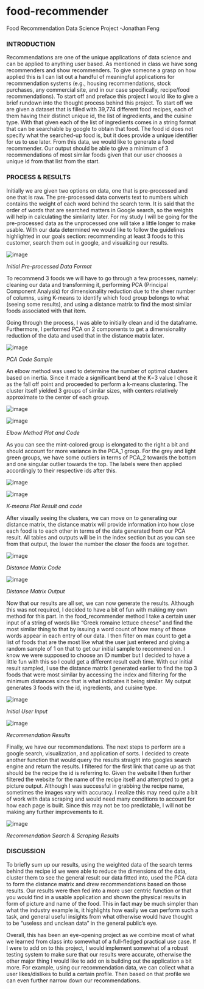 # food-recommender
Food Recommendation Data Science Project
-Jonathan Feng

### INTRODUCTION

Recommendations are one of the unique applications of data science and can be applied to anything user based. As mentioned in class we have song recommenders and show recommenders. To give someone a grasp on how applied this is I can list out a handful of meaningful applications for recommendation systems (e.g., housing recommendations, stock purchases, any commercial site, and in our case specifically, recipe/food recommendations). To start off and preface this project I would like to give a brief rundown into the thought process behind this project.
To start off we are given a dataset that is filled with 39,774 different food recipes, each of them having their distinct unique id, the list of ingredients, and the cuisine type. With that given each of the list of ingredients comes in a string format that can be searchable by google to obtain that food. The food id does not specify what the searched-up food is, but it does provide a unique identifier for us to use later. From this data, we would like to generate a food recommender. Our output should be able to give a minimum of 3 recommendations of most similar foods given that our user chooses a unique id from that list from the start.

### PROCESS & RESULTS

Initially we are given two options on data, one that is pre-processed and one that is raw. The pre-processed data converts text to numbers which contains the weight of each word behind the search term. It is said that the order of words that are searched matters in Google search, so the weights will help in calculating the similarity later. For my study I will be going for the pre-processed data as the unprocessed one will take a little longer to make usable. With our data determined we would like to follow the guidelines highlighted in our goals section: recommending at least 3 foods to this customer, search them out in google, and visualizing our results.

![image](https://user-images.githubusercontent.com/34585038/147899683-ed5e01ce-54d6-4d6f-9c73-0143c5aed80d.png)

*Initial Pre-processed Data Format*

To recommend 3 foods we will have to go through a few processes, namely: cleaning our data and transforming it, performing PCA (Principal Component Analysis) for dimensionality reduction due to the sheer number of columns, using K-means to identify which food group belongs to what (seeing some results), and using a distance matrix to find the most similar foods associated with that item.

Going through the process, I was able to initially clean and id the dataframe. Furthermore, I performed PCA on 2 components to get a dimensionality reduction of the data and used that in the distance matrix later. 

![image](https://user-images.githubusercontent.com/34585038/147899726-0666a1af-215c-4290-842c-e290404d69b2.png)

*PCA Code Sample*

An elbow method was used to determine the number of optimal clusters based on inertia. Since it made a significant bend at the K=3 value I chose it as the fall off point and proceeded to perform a k-means clustering. The cluster itself yielded 3 groups of similar sizes, with centers relatively approximate to the center of each group. 

![image](https://user-images.githubusercontent.com/34585038/147899742-9d541456-1c31-4425-b8bb-6c9ee6d7b061.png)

![image](https://user-images.githubusercontent.com/34585038/147899745-9d12362b-73d5-4f7e-a98c-a35807315e69.png)

*Elbow Method Plot and Code*

As you can see the mint-colored group is elongated to the right a bit and should account for more variance in the PCA_1 group. For the grey and light green groups, we have some outliers in terms of PCA_2 towards the bottom and one singular outlier towards the top. The labels were then applied accordingly to their respective ids after this.

![image](https://user-images.githubusercontent.com/34585038/147899757-4aaaca1e-b0a6-4b6c-a369-ffbd2d53e1bb.png)

![image](https://user-images.githubusercontent.com/34585038/147899763-ec738439-e239-4919-9237-7f49ef5d3d21.png)

*K-means Plot Result and code*

After visually seeing the clusters, we can move on to generating our distance matrix, the distance matrix will provide information into how close each food is to each other in terms of the data generated from our PCA result. All tables and outputs will be in the index section but as you can see from that output, the lower the number the closer the foods are together.

![image](https://user-images.githubusercontent.com/34585038/147899783-577282a8-bc30-4af8-ab65-91ae77dadfa9.png)

*Distance Matrix Code*

![image](https://user-images.githubusercontent.com/34585038/147899786-9c20da7a-1049-44f3-b3cb-9c361621e37c.png)

*Distance Matrix Output*

Now that our results are all set, we can now generate the results. Although this was not required, I decided to have a bit of fun with making my own method for this part. In the food_recommender method I take a certain user input of a string of words like “Greek romaine lettuce cheese” and find the most similar thing to that by issuing a word count of how many of those words appear in each entry of our data. I then filter on max count to get a list of foods that are the most like what the user just entered and giving a random sample of 1 on that to get our initial sample to recommend on. I know we were supposed to choose an ID number but I decided to have a little fun with this so I could get a different result each time. With our initial result sampled, I use the distance matrix I generated earlier to find the top 3 foods that were most similar by accessing the index and filtering for the minimum distances since that is what indicates it being similar. My output generates 3 foods with the id, ingredients, and cuisine type.

![image](https://user-images.githubusercontent.com/34585038/147899808-1a9891d2-ce58-4001-a215-10ee446ffc65.png)

*Initial User Input*

![image](https://user-images.githubusercontent.com/34585038/147899818-86593b52-99b1-4d6d-b441-451ee9f3ad72.png)

*Recommendation Results*

Finally, we have our recommendations. The next steps to perform are a google search, visualization, and application of sorts. I decided to create another function that would query the results straight into googles search engine and return the results. I filtered for the first link that came up as that should be the recipe the id is referring to. Given the website I then further filtered the website for the name of the recipe itself and attempted to get a picture output. Although I was successful in grabbing the recipe name, sometimes the images vary with accuracy. I realize this may need quite a bit of work with data scraping and would need many conditions to account for how each page is built. Since this may not be too predictable, I will not be making any further improvements to it.

![image](https://user-images.githubusercontent.com/34585038/147899849-817dc77e-f816-44e1-9ffd-9c68c39aa0f3.png)

*Recommendation Search & Scraping Results*

### DISCUSSION
To briefly sum up our results, using the weighted data of the search terms behind the recipe id we were able to reduce the dimensions of the data, cluster them to see the general result our data fitted into, used the PCA data to form the distance matrix and drew recommendations based on those results. Our results were then fed into a more user centric function or that you would find in a usable application and shown the physical results in form of picture and name of the food. This in fact may be much simpler than what the industry example is, it highlights how easily we can perform such a task, and general useful insights from what otherwise would have thought to be “useless and unclean data” in the general public’s eye.

Overall, this has been an eye-opening project as we combine most of what we learned from class into somewhat of a full-fledged practical use case. If I were to add on to this project, I would implement somewhat of a robust testing system to make sure that our results were accurate, otherwise the other major thing I would like to add on is building out the application a bit more. For example, using our recommendation data, we can collect what a user likes/dislikes to build a certain profile. Then based on that profile we can even further narrow down our recommendations.


